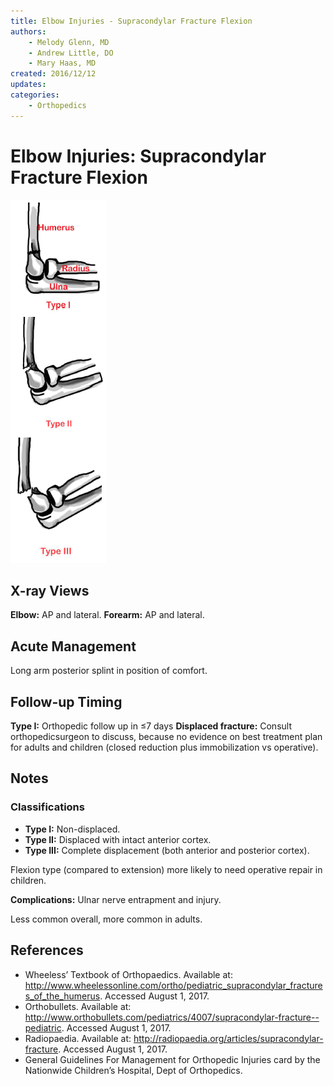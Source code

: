 ```yaml
---
title: Elbow Injuries - Supracondylar Fracture Flexion
authors:
    - Melody Glenn, MD
    - Andrew Little, DO
    - Mary Haas, MD
created: 2016/12/12
updates:
categories:
    - Orthopedics
---
```


# Elbow Injuries: Supracondylar Fracture Flexion

![Types 1 through 3 supracondylar flexion fractures](media/supracondylar-fracture-flexion_image-1.png)

## X-ray Views

**Elbow:** AP and lateral.
**Forearm:** AP and lateral.

## Acute Management

Long arm posterior splint in position of comfort.

## Follow-up Timing

**Type I:** Orthopedic follow up in &le;7 days
**Displaced fracture:** Consult orthopedicsurgeon to discuss, because no evidence on best treatment plan for adults and children (closed reduction plus immobilization vs operative).

## Notes

### Classifications
- **Type I:** Non-displaced.
- **Type II:** Displaced with intact anterior cortex.
- **Type III:** Complete displacement (both anterior and posterior cortex).

Flexion type (compared to extension) more likely to need operative repair in children.

**Complications:** Ulnar nerve entrapment and injury.

Less common overall, more common in adults.

## References

- Wheeless’ Textbook of Orthopaedics. Available at: http://www.wheelessonline.com/ortho/pediatric_supracondylar_fractures_of_the_humerus. Accessed August 1, 2017.
- Orthobullets. Available at: http://www.orthobullets.com/pediatrics/4007/supracondylar-fracture--pediatric. Accessed August 1, 2017.
- Radiopaedia. Available at: http://radiopaedia.org/articles/supracondylar-fracture. Accessed August 1, 2017.
- General Guidelines For Management for Orthopedic Injuries card by the Nationwide Children’s Hospital, Dept of Orthopedics.
